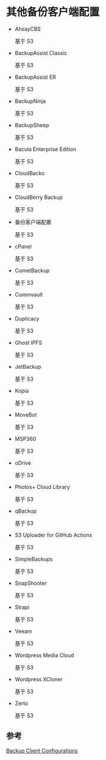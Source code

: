 # 其他备份客户端配置
- AhsayCBS

	基于 S3
- BackupAssist Classic

	基于 S3
-  BackupAssist ER

	基于 S3
- BackupNinja

	基于 S3
- BackupSheep

	基于 S3
- Bacula Enterprise Edition

	基于 S3
- CloudBacko

	基于 S3
- CloudBerry Backup

	基于 S3
- 备份客户端配置

	基于 S3
- cPanel

	基于 S3
- CometBackup

	基于 S3
- Commvault

	基于 S3
- Duplicacy

	基于 S3
- Ghost IPFS

	基于 S3
- JetBackup

	基于 S3
- Kopia

	基于 S3
- MoveBot
	
	基于 S3
- MSP360
	
	基于 S3
- oDrive

	基于 S3
- Photos+ Cloud Library

	基于 S3
- qBackup

	基于 S3
- S3 Uploader for GitHub Actions

	基于 S3
- SimpleBackups

	基于 S3
- SnapShooter

	基于 S3
- Strapi

	基于 S3
- Veeam

	基于 S3
- Wordpress Media Cloud

	基于 S3
- Wordpress XCloner

	基于 S3
- Zerto

	基于 S3
	
	
## 参考
[Backup Client Configurations](https://docs.filebase.com/third-party-tools-and-clients/backup-client-configurations)			

	
	

	

	

	

	

	

		

		

		

	
		

		

		



	